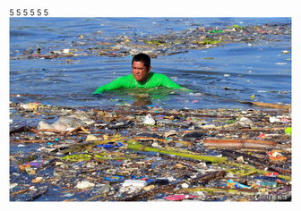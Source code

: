 # 
5
5
5
5
5
5
![image](https://github.com/mikeleeeeee/10701database/blob/master/59bf231e20225.jpg)
